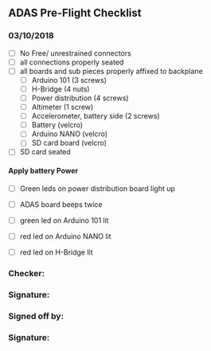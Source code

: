 ## ADAS Pre-Flight Checklist 
### 03/10/2018



- [ ] No Free/ unrestrained connectors
- [ ] all connections properly seated
- [ ] all boards and sub pieces properly affixed to backplane
  - [ ] Arduino 101 (3 screws)
  - [ ] H-Bridge (4 nuts)
  - [ ] Power distribution (4 screws)
  - [ ] Altimeter (1 screw)
  - [ ] Accelerometer, battery side (2 screws)
  - [ ] Battery (velcro)
  - [ ] Arduino NANO (velcro)
  - [ ] SD card board (velcro)
- [ ] SD card seated
#### Apply battery Power
- [ ] Green leds on power distribution board light up
- [ ] ADAS board beeps twice
- [ ] green led on Arduino 101 lit
- [ ] red led on Arduino NANO lit
- [ ] red led on H-Bridge lit


### Checker:

### Signature:

### Signed off by:

### Signature:
